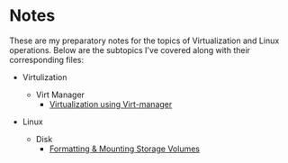 # Notes
These are my preparatory notes for the topics of Virtualization and Linux operations. Below are the subtopics I've covered along with their corresponding files:

- Virtulization
    - Virt Manager
        - [Virtualization using Virt-manager](./docs/virtulization/virt/Virtmanager.md)

- Linux 
    - Disk
        - [Formatting & Mounting Storage Volumes](./docs/linux/hardware/diskFormating.md)